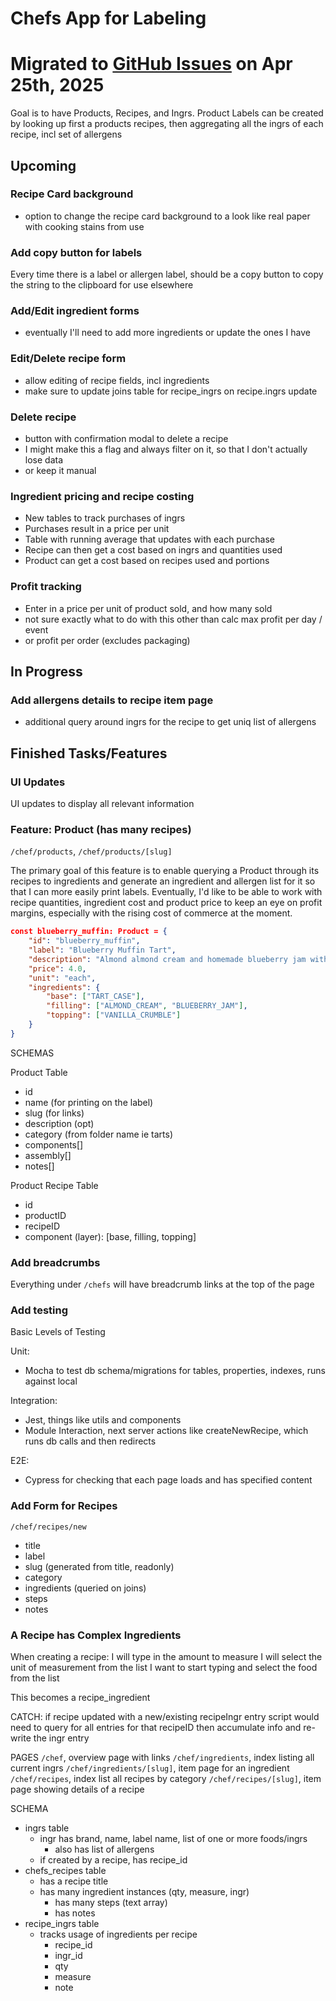 # Chefs App for Labeling
# Migrated to [GitHub Issues](https://github.com/ck4adventure/recipe_app_nextjs/issues) on Apr 25th, 2025

Goal is to have Products, Recipes, and Ingrs. Product Labels can be created by looking up first a products recipes, then aggregating all the ingrs of each recipe, incl set of allergens

## Upcoming
### Recipe Card background
- option to change the recipe card background to a look like real paper with cooking stains from use


### Add copy button for labels
Every time there is a label or allergen label, should be a copy button to copy the string to the clipboard for use elsewhere

### Add/Edit ingredient forms
- eventually I'll need to add more ingredients or update the ones I have

### Edit/Delete recipe form
- allow editing of recipe fields, incl ingredients
- make sure to update joins table for recipe_ingrs on recipe.ingrs update

### Delete recipe
- button with confirmation modal to delete a recipe
- I might make this a flag and always filter on it, so that I don't actually lose data
- or keep it manual 

### Ingredient pricing and recipe costing
- New tables to track purchases of ingrs
- Purchases result in a price per unit
- Table with running average that updates with each purchase
- Recipe can then get a cost based on ingrs and quantities used
- Product can get a cost based on recipes used and portions

### Profit tracking
- Enter in a price per unit of product sold, and how many sold
- not sure exactly what to do with this other than calc max profit per day / event
- or profit per order (excludes packaging)




## In Progress

### Add allergens details to recipe item page
- additional query around ingrs for the recipe to get uniq list of allergens



## Finished Tasks/Features

### UI Updates
UI updates to display all relevant information

### Feature: Product (has many recipes)
`/chef/products`, `/chef/products/[slug]`

The primary goal of this feature is to enable querying a Product through its recipes to ingredients and generate an ingredient and allergen list for it so that I can more easily print labels. 
Eventually, I'd like to be able to work with recipe quantities, ingredient cost and product price to keep an eye on profit margins, especially with the rising cost of commerce at the moment.

```json
const blueberry_muffin: Product = {
	"id": "blueberry_muffin",
	"label": "Blueberry Muffin Tart",
	"description": "Almond almond cream and homemade blueberry jam with a vanilla crumble combine for the ultimate blueberry muffin flavor",
	"price": 4.0,
	"unit": "each",
	"ingredients": {
		"base": ["TART_CASE"],
		"filling": ["ALMOND_CREAM", "BLUEBERRY_JAM"],
		"topping": ["VANILLA_CRUMBLE"]
	}
}
```

SCHEMAS

Product Table
- id 
- name (for printing on the label)
- slug (for links)
- description (opt)
- category (from folder name ie tarts)
- components[]
- assembly[]
- notes[]

Product Recipe Table
- id
- productID
- recipeID
- component (layer): [base, filling, topping]


### Add breadcrumbs
Everything under `/chefs` will have breadcrumb links at the top of the page

### Add testing
Basic Levels of Testing

Unit: 
- Mocha to test db schema/migrations for tables, properties, indexes, runs against local

Integration:
- Jest, things like utils and components
- Module Interaction, next server actions like createNewRecipe, which runs db calls and then redirects

E2E:
- Cypress for checking that each page loads and has specified content

### Add Form for Recipes
`/chef/recipes/new`

- title
- label
- slug (generated from title, readonly)
- category
- ingredients (queried on joins)
- steps
- notes

### A Recipe has Complex Ingredients
When creating a recipe:
I will type in the amount to measure
I will select the unit of measurement from the list
I want to start typing and select the food from the list

This becomes a recipe_ingredient

CATCH: if recipe updated with a new/existing recipeIngr entry
script would need to query for all entries for that recipeID
then accumulate info and re-write the ingr entry

PAGES
`/chef`, overview page with links
`/chef/ingredients`, index listing all current ingrs
`/chef/ingredients/[slug]`, item page for an ingredient
`/chef/recipes`, index list all recipes by category
`/chef/recipes/[slug]`, item page showing details of a recipe 

SCHEMA
- ingrs table
  - ingr has brand, name, label name, list of one or more foods/ingrs
	- also has list of allergens
  - if created by a recipe, has recipe_id
- chefs_recipes table
	- has a recipe title
  - has many ingredient instances (qty, measure, ingr)
	- has many steps (text array)
	- has notes
- recipe_ingrs table
  - tracks usage of ingredients per recipe
	- recipe_id
	- ingr_id
	- qty
	- measure
	- note

